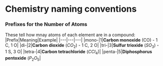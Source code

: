 # Chemistry naming conventions

### Prefixes for the Number of Atoms
These tell how mnay atoms of each element are in a compound:
|Prefix|Meaning|Example|
|---|---|---|
|mono-|1|**Carbon monoxide** (CO) - 1 C, 1 O|
|di-|2|**Carbon dioxide** ($CO_2$) - 1 C, 2 O|
|tri-|3|**Sulfur trioxide** ($SO_3$) - 1 S, 3 O|
|tetra-|4|**Carbon tetrachloride** ($CCl_4$)|
|penta-|5|**Diphosphorus pentoxide** ($P_2O_5$|

